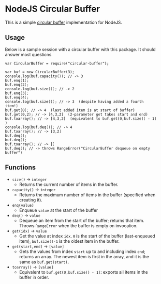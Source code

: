 # NodeJS Circular Buffer

This is a simple [circular buffer](http://en.wikipedia.org/wiki/Circular_buffer) implementation for NodeJS.

## Usage

Below is a sample session with a circular buffer with this package. It should answer most questions.

```node
var CircularBuffer = require("circular-buffer");

var buf = new CircularBuffer(3);
console.log(buf.capacity()); // -> 3
buf.enq(1);
buf.enq(2);
console.log(buf.size()); // -> 2
buf.enq(3);
buf.enq(4);
console.log(buf.size()); // -> 3  (despite having added a fourth item!)
buf.get(0); // -> 4  (last added item is at start of buffer)
buf.get(0,2); // -> [4,3,2]  (2-parameter get takes start and end)
buf.toarray(); // -> [4,3,2]  (equivalent to buf.get(0,buf.size() - 1) )
console.log(buf.deq()); // -> 4
buf.toarray(); // -> [3,2]
buf.deq();
buf.deq();
buf.toarray(); // -> []
buf.deq(); // -> throws RangeError("CircularBuffer dequeue on empty buffer")
```

## Functions

- `size()` -> `integer`
  - Returns the current number of items in the buffer.
- `capacity()` -> `integer`
  - Returns the maximum number of items in the buffer (specified when creating it).
- `enq(value)`
  - Enqueue `value` at the start of the buffer
- `deq()` -> `value`
  - Dequeue an item from the start of the buffer; returns that item. Throws `RangeError` when the buffer is empty on invocation.
- `get(idx)` -> `value`
  - Get the value at index `idx`. `0` is the start of the buffer (last-enqueued item), `buf.size()-1` is the oldest item in the buffer.
- `get(start,end)` -> `[value]`
  - Gets the values from index `start` up to and including index `end`; returns an array. The newest item is first in the array, and it is the same as `buf.get(start)`.
- `toarray()` -> `[value]`
  - Equivalent to `buf.get(0,buf.size() - 1)`: exports all items in the buffer in order.
